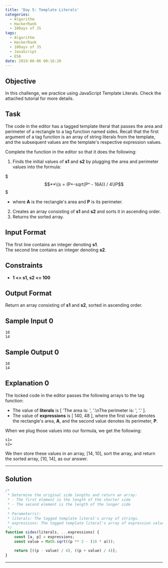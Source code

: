 ```yaml
---
title: 'Day 5: Template Literals'
categories:
  - Algorithm
  - HackerRank
  - 10Days of JS
tags:
  - Algorithm
  - HackerRank
  - 10Days of JS
  - JavaScript
  - ES6
date: 2019-06-06 00:16:20
---
```


## Objective

In this challenge, we practice using JavaScript Template Literals. Check the attached tutorial for more details.

<!-- more -->

## Task

The code in the editor has a tagged template literal that passes the area and perimeter of a rectangle to a tag function named sides. Recall that the first argument of a tag function is an array of string literals from the template, and the subsequent values are the template's respective expression values.

Complete the function in the editor so that it does the following:

1. Finds the initial values of **s1** and **s2** by plugging the area and perimeter values into the formula:

$$$**\(s = (P+-sqrt(P^ - 16A)) / 4\)P$$$

- where **A** is the rectangle's area and **P** is its perimeter.

2. Creates an array consisting of **s1** and **s2** and sorts it in ascending order.
3. Returns the sorted array.


## Input Format

The first line contains an integer denoting **s1**. <br/>
The second line contains an integer denoting **s2**.
   

## Constraints
   
- **1 <= s1, s2 <= 100**


## Output Format
   
Return an array consisting of **s1** and **s2**, sorted in ascending order.


## Sample Input 0
```
10
14
```

## Sample Output 0
```
10
14
```

## Explanation 0
   
The locked code in the editor passes the following arrays to the tag function:

- The value of **literals** is [ 'The area is: ', '.\nThe perimeter is: ', '.' ].
- The value of **expressions** is [ 140, 48 ], where the first value denotes the rectangle's area, **A**, and the second value denotes its perimeter, **P**.

When we plug those values into our formula, we get the following:<br/>

```
s1=
s2=

```

We then store these values in an array, [14, 10], sort the array, and return the sorted array, [10, 14], as our answer.

---

## Solution

```javascript
/*
 * Determine the original side lengths and return an array:
 * - The first element is the length of the shorter side
 * - The second element is the length of the longer side
 * 
 * Parameter(s):
 * literals: The tagged template literal's array of strings.
 * expressions: The tagged template literal's array of expression values (i.e., [area, perimeter]).
 */
function sides(literals, ...expressions) {
    const [a, p] = expressions;
    const value = Math.sqrt((p ** 2 - (16 * a)));

    return [((p - value) / 4), ((p + value) / 4)];
}
```

---